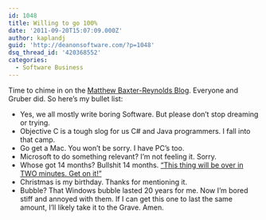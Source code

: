 ```yaml
---
id: 1048
title: Willing to go 100%
date: '2011-09-20T15:07:09.000Z'
author: kaplandj
guid: 'http://deanonsoftware.com/?p=1048'
dsq_thread_id: '420368552'
categories:
  - Software Business
---
```

Time to chime in on the [Matthew Baxter-Reynolds Blog](http://www.guardian.co.uk/technology/blog/2011/sep/16/ios-android-windows8-programming-choose). Everyone and Gruber did. So here’s my bullet list:

  * Yes, we all mostly write boring Software. But please don’t stop dreaming or trying.
  * Objective C is a tough slog for us C# and Java programmers. I fall into that camp.
  * Go get a Mac. You won’t be sorry. I have PC’s too.
  * Microsoft to do something relevant? I’m not feeling it. Sorry.
  * Whose got 14 months? Bullshit 14 months. [“This thing will be over in TWO minutes. Get on it!”](http://en.wikiquote.org/wiki/Top_Gun)
  * Christmas is my birthday. Thanks for mentioning it.
  * Bubble? That Windows bubble lasted 20 years for me. Now I’m bored stiff and annoyed with them. If I can get this one to last the same amount, I’ll likely take it to the Grave. Amen.
